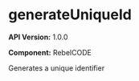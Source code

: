 # generateUniqueId

**API Version:** 1.0.0

**Component:** RebelCODE

Generates a unique identifier

